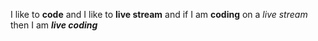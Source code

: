 I like to **code** and I like to __live stream__ and if I am __coding__ on a *live stream* then I am __*live coding*__

